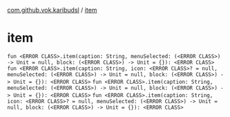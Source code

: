 [com.github.vok.karibudsl](index.md) / [item](.)

# item

`fun <ERROR CLASS>.item(caption: String, menuSelected: (<ERROR CLASS>) -> Unit = null, block: (<ERROR CLASS>) -> Unit = {}): <ERROR CLASS>`
`fun <ERROR CLASS>.item(caption: String, icon: <ERROR CLASS>? = null, menuSelected: (<ERROR CLASS>) -> Unit = null, block: (<ERROR CLASS>) -> Unit = {}): <ERROR CLASS>`
`fun <ERROR CLASS>.item(caption: String, menuSelected: (<ERROR CLASS>) -> Unit = null, block: (<ERROR CLASS>) -> Unit = {}): <ERROR CLASS>`
`fun <ERROR CLASS>.item(caption: String, icon: <ERROR CLASS>? = null, menuSelected: (<ERROR CLASS>) -> Unit = null, block: (<ERROR CLASS>) -> Unit = {}): <ERROR CLASS>`